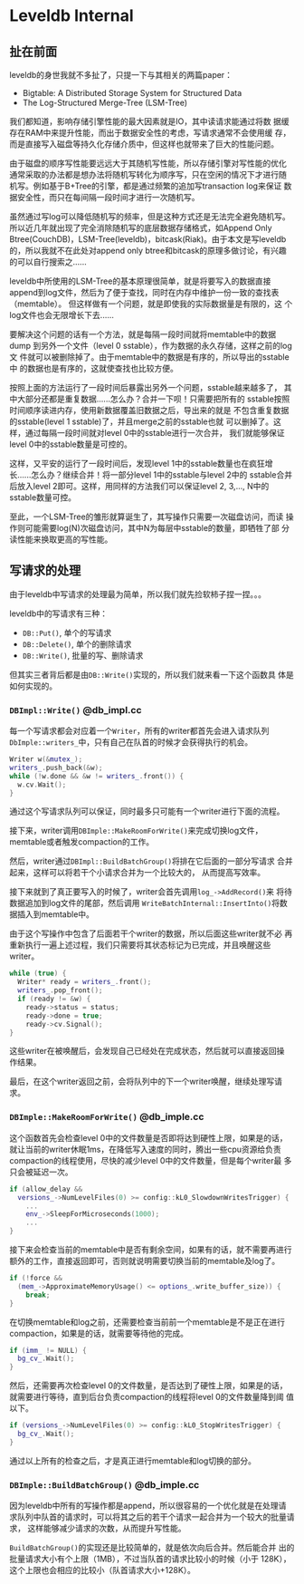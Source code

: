 # Leveldb Internal

## 扯在前面

leveldb的身世我就不多扯了，只提一下与其相关的两篇paper：

* Bigtable: A Distributed Storage System for Structured Data
* The Log-Structured Merge-Tree (LSM-Tree)

我们都知道，影响存储引擎性能的最大因素就是IO，其中读请求能通过将数
据缓存在RAM中来提升性能，而出于数据安全性的考虑，写请求通常不会使用缓
存，而是直接写入磁盘等持久化存储介质中，但这样也就带来了巨大的性能问题。

由于磁盘的顺序写性能要远远大于其随机写性能，所以存储引擎对写性能的优化
通常采取的办法都是想办法将随机写转化为顺序写，只在空闲的情况下才进行随
机写。例如基于B+Tree的引擎，都是通过频繁的追加写transaction log来保证
数据安全性，而只在每间隔一段时间才进行一次随机写。 

虽然通过写log可以降低随机写的频率，但是这种方式还是无法完全避免随机写。
所以近几年就出现了完全消除随机写的底层数据存储格式，如Append Only
Btree(CouchDB)，LSM-Tree(leveldb)，bitcask(Riak)。由于本文是写leveldb
的，所以我就不在此处对append only btree和bitcask的原理多做讨论，有兴趣
的可以自行搜索之......

leveldb中所使用的LSM-Tree的基本原理很简单，就是将要写入的数据直接
append到log文件，然后为了便于查找，同时在内存中维护一份一致的查找表
（memtable）。 但这样做有一个问题，就是即使我的实际数据量是有限的，这
个log文件也会无限增长下去......

要解决这个问题的话有一个方法，就是每隔一段时间就将memtable中的数据dump
到另外一个文件（level 0 sstable），作为数据的永久存储，这样之前的log文
件就可以被删除掉了。由于memtable中的数据是有序的，所以导出的sstable中
的数据也是有序的，这就使查找也比较方便。

按照上面的方法运行了一段时间后暴露出另外一个问题，sstable越来越多了，
其中大部分还都是重复数据......怎么办？合并一下呗！只需要把所有的
sstable按照时间顺序读进内存，使用新数据覆盖旧数据之后，导出来的就是
不包含重复数据的sstable(level 1 sstable)了，并且merge之前的sstable也就
可以删掉了。这样，通过每隔一段时间就对level 0中的sstable进行一次合并，
我们就能够保证level 0中的sstable数量是可控的。

这样，又平安的运行了一段时间后，发现level 1中的sstable数量也在疯狂增
长......怎么办？继续合并！将一部分level 1中的sstable与level 2中的
sstable合并后放入level 2即可。这样，用同样的方法我们可以保证level 2,
3,..., N中的sstable数量可控。

至此，一个LSM-Tree的雏形就算诞生了，其写操作只需要一次磁盘访问，而读
操作则可能需要log(N)次磁盘访问，其中N为每层中sstable的数量，即牺牲了部
分读性能来换取更高的写性能。  

## 写请求的处理

由于leveldb中写请求的处理最为简单，所以我们就先捡软柿子捏一捏。。。

leveldb中的写请求有三种：

* `DB::Put()`, 单个的写请求
* `DB::Delete()`, 单个的删除请求
* `DB::Write()`, 批量的写、删除请求

但其实三者背后都是由`DB::Write()`实现的，所以我们就来看一下这个函数具
体是如何实现的。

### `DBImpl::Write()` @db_impl.cc

每一个写请求都会对应着一个`Writer`，所有的writer都首先会进入请求队列
`DbImple::writers_`中，只有自己在队首的时候才会获得执行的机会。

```c++
Writer w(&mutex_);
writers_.push_back(&w);
while (!w.done && &w != writers_.front()) {
  w.cv.Wait();
}
```

通过这个写请求队列可以保证，同时最多只可能有一个writer进行下面的流程。

接下来，writer调用`DBImple::MakeRoomForWrite()`来完成切换log文件，
memtable或者触发compaction的工作。 

然后，writer通过`DBImpl::BuildBatchGroup()`将排在它后面的一部分写请求
合并起来，这样可以将若干个小请求合并为一个比较大的， 从而提高写效率。

接下来就到了真正要写入的时候了，writer会首先调用`log_->AddRecord()`来
将待数据追加到log文件的尾部，然后调用
`WriteBatchInternal::InsertInto()`将数据插入到memtable中。

由于这个写操作中包含了后面若干个writer的数据，所以后面这些writer就不必
再重新执行一遍上述过程，我们只需要将其状态标记为已完成，并且唤醒这些writer。

```c++
while (true) {
  Writer* ready = writers_.front();
  writers_.pop_front();
  if (ready != &w) {
    ready->status = status;
    ready->done = true;
    ready->cv.Signal();
}
```

这些writer在被唤醒后，会发现自己已经处在完成状态，然后就可以直接返回操
作结果。

最后，在这个writer返回之前，会将队列中的下一个writer唤醒，继续处理写请
求。

### `DBImple::MakeRoomForWrite()` @db_imple.cc

这个函数首先会检查level 0中的文件数量是否即将达到硬性上限，如果是的话，
就让当前的writer休眠1ms，在降低写入速度的同时，腾出一些cpu资源给负责
compaction的线程使用，尽快的减少level 0中的文件数量，但是每个writer最
多只会被延迟一次。

```c++
if (allow_delay &&
  versions_->NumLevelFiles(0) >= config::kL0_SlowdownWritesTrigger) {
    ...
    env_->SleepForMicroseconds(1000);
    ...
}
```

接下来会检查当前的memtable中是否有剩余空间，如果有的话，就不需要再进行
额外的工作，直接返回即可，否则就说明需要切换当前的memtable及log了。

```c++
if (!force &&
  (mem_->ApproximateMemoryUsage() <= options_.write_buffer_size)) {
    break;
}
```

在切换memtable和log之前，还需要检查当前前一个memtable是不是正在进行
compaction，如果是的话，就需要等待他的完成。

```c++
if (imm_ != NULL) {
  bg_cv_.Wait();
}
```

然后，还需要再次检查level 0的文件数量，是否达到了硬性上限，如果是的话，
就需要进行等待，直到后台负责compaction的线程将level 0的文件数量降到阈
值以下。

```c++
if (versions_->NumLevelFiles(0) >= config::kL0_StopWritesTrigger) {
  bg_cv_.Wait();
}
```    

通过以上所有的检查之后，才是真正进行memtable和log切换的部分。

### `DBImple::BuildBatchGroup()` @db_imple.cc

因为leveldb中所有的写操作都是append，所以很容易的一个优化就是在处理请
求队列中队首的请求时，可以将其之后的若干个请求一起合并为一个较大的批量请求，
这样能够减少请求的次数，从而提升写性能。

`BuildBatchGroup()`的实现还是比较简单的，就是依次向后合并。然后能合并
出的批量请求大小有个上限（1MB），不过当队首的请求比较小的时候（小于
128K），这个上限也会相应的比较小（队首请求大小+128K）。

